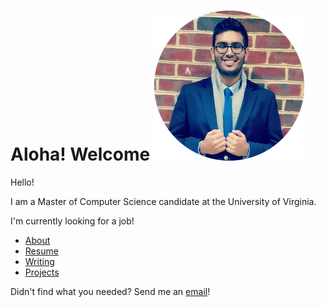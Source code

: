 <link rel="shortcut icon" type="image/png" href="favicon.ico"/>
<link rel="stylesheet" Type="text/css" href="http://people.virginia.edu/~nj7kv/style.css">
<html>

Aloha! Welcome ![Profile Pic Round](Profile%20Pic%20Round.png)
=======================================================

Hello!

I am a Master of Computer Science candidate at the University of
Virginia.

I'm currently looking for a job!

-   [About](http://people.virginia.edu/~nj7kv/about.html "About")
-   [Resume](https://drive.google.com/open?id=0B1VQ2orZxq3gU01IdGwtOGpvYlE "Resume")
-   [Writing](http://people.virginia.edu/~nj7kv/writing.html "Writing")
-   [Projects](http://people.virginia.edu/~nj7kv/projects.html "Projects")

Didn't find what you needed? Send me an
[email](mailto:nj7kv@virginia.edu "Email")!
